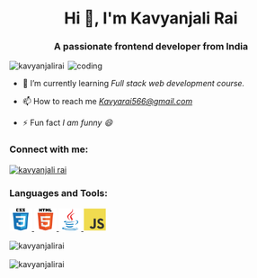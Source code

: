 <h1 align="center">Hi 👋, I'm Kavyanjali Rai</h1>
<h3 align="center">A passionate frontend developer from India</h3>
<img align="right" alt="coding" width="400" src="https://cdn.dribbble.com/users/1519660/screenshots/4536550/girl-_-laptop.gif">

<p align="left"> <img src="https://komarev.com/ghpvc/?username=kavyanjalirai&label=Profile%20views&color=0e75b6&style=flat" alt="kavyanjalirai" /> </p>

- 🌱 I’m currently learning *Full stack web development course.*

- 📫 How to reach me *Kavyarai566@gmail.com*

- ⚡ Fun fact *I am funny 😄*

<h3 align="left">Connect with me:</h3>
<p align="left">
<a href="https://linkedin.com/in/kavyanjali rai" target="blank"><img align="center" src="https://raw.githubusercontent.com/rahuldkjain/github-profile-readme-generator/master/src/images/icons/Social/linked-in-alt.svg" alt="kavyanjali rai" height="30" width="40" /></a>
</p>

<h3 align="left">Languages and Tools:</h3>
<p align="left"> <a href="https://www.w3schools.com/css/" target="_blank" rel="noreferrer"> <img src="https://raw.githubusercontent.com/devicons/devicon/master/icons/css3/css3-original-wordmark.svg" alt="css3" width="40" height="40"/> </a> <a href="https://www.w3.org/html/" target="_blank" rel="noreferrer"> <img src="https://raw.githubusercontent.com/devicons/devicon/master/icons/html5/html5-original-wordmark.svg" alt="html5" width="40" height="40"/> </a> <a href="https://www.java.com" target="_blank" rel="noreferrer"> <img src="https://raw.githubusercontent.com/devicons/devicon/master/icons/java/java-original.svg" alt="java" width="40" height="40"/> </a> <a href="https://developer.mozilla.org/en-US/docs/Web/JavaScript" target="_blank" rel="noreferrer"> <img src="https://raw.githubusercontent.com/devicons/devicon/master/icons/javascript/javascript-original.svg" alt="javascript" width="40" height="40"/> </a> </p>

<p><img align="center" src="https://github-readme-stats.vercel.app/api/top-langs?username=kavyanjalirai&show_icons=true&locale=en&layout=compact" alt="kavyanjalirai" /></p>

<p><img align="center" src="https://github-readme-streak-stats.herokuapp.com/?user=kavyanjalirai&" alt="kavyanjalirai" /></p>
